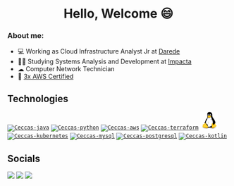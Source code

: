 <h1 align="center"> Hello, Welcome 😄</h1>

<h3 align="left">About me:</h2>
<ul>
    <li>💻 Working as Cloud Infrastructure Analyst Jr at <a href="https://darede.com.br/">Darede</a></li>
    <li>👨‍💻 Studying Systems Analysis and Development at <a href="https://www.impacta.edu.br/graduacoes/analise-e-desenvolvimento-de-sistemas">Impacta</a></li>
    <li>☁  Computer Network Technician</li>
    <li>🏅 <a href="https://www.credly.com/users/gabrieltorres">3x AWS Certified</a></li>
</ul>

<h2 align="left">Technologies</h2>

<p align="left">
<code><a href="https://www.java.com/" target="_blank" rel="noreferrer"><img src="https://cdn.jsdelivr.net/gh/devicons/devicon@latest/icons/java/java-original.svg" alt="Ceccas-java" width="40" height="40"/></a></code>
<code><a href="https://python.org/" target="_blank" rel="noreferrer"><img src="https://cdn.jsdelivr.net/gh/devicons/devicon@latest/icons/python/python-original.svg" alt="Ceccas-python" width="40" height="40"/></a></code>
<code><a href="https://aws.amazon.com" target="_blank" rel="noreferrer"><img src="https://cdn.jsdelivr.net/gh/devicons/devicon@latest/icons/amazonwebservices/amazonwebservices-plain-wordmark.svg" alt="Ceccas-aws" width="40" height="40"/></a></code>
<code><a href="https://www.terraform.io/" target="_blank" rel="noreferrer"><img src="https://www.vectorlogo.zone/logos/terraformio/terraformio-icon.svg" alt="Ceccas-terraform" width="40" height="40"/></a></code>
<code><a href="https://www.linux.org/" target="_blank" rel="noreferrer"><img src="https://raw.githubusercontent.com/devicons/devicon/master/icons/linux/linux-original.svg" alt="Ceccas-linux" width="40" height="40"/></a></code>
<code><a href="https://kubernetes.io" target="_blank" rel="noreferrer"><img src="https://cdn.jsdelivr.net/gh/devicons/devicon/icons/kubernetes/kubernetes-plain.svg" alt="Ceccas-kubernetes" width="40" height="40"/></a></code>
<code><a href="https://www.mysql.com/" target="_blank" rel="noreferrer"><img src="https://cdn.jsdelivr.net/gh/devicons/devicon@latest/icons/mysql/mysql-original-wordmark.svg" alt="Ceccas-mysql" width="40" height="40"/></a></code>
<code><a href="https://postgresql.org" target="_blank" rel="noreferrer"><img src="https://cdn.jsdelivr.net/gh/devicons/devicon@latest/icons/postgresql/postgresql-plain.svg" alt="Ceccas-postgresql" width="40" height="40"/></a></code>
<code><a href="https://kotlinlang.org/" target="_blank" rel="noreferrer"><img src="https://cdn.jsdelivr.net/gh/devicons/devicon@latest/icons/kotlin/kotlin-original.svg" alt="Ceccas-kotlin" width="40" height="40"/></a></code>
</p>

<h2 align="left">Socials</h2>
<div>
<a href="https://www.linkedin.com/in/gabrielcecconi/" target="_blank">
<img src="https://img.shields.io/badge/-LinkedIn-%230077B5?style=for-the-badge&logo=linkedin&logoColor=white" target="_blank"></a>
<a href = "mailto:gabriel.cecconi25@gmail.com"><img src="https://img.shields.io/badge/-Gmail-%23333?style=for-the-badge&logo=gmail&logoColor=white" target="_blank"></a>
<a href="https://www.instagram.com/gabrielt.cecconi/" target="_blank"><img src="https://img.shields.io/badge/-Instagram-%23E4405F?style=for-the-badge&logo=instagram&logoColor=white" target="_blank"></a>
